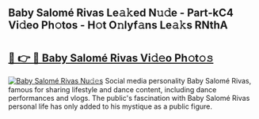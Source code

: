 ## Baby Salomé Rivas Le𝚊𝚔ed N𝚞𝚍e - Part-kC4 Vi𝚍eo Ph𝚘tos - H𝚘t O𝚗lyf𝚊ns Le𝚊𝚔s RNthA

# <h2><a href="http://hfetxg6.feru.top/?c=Baby+Salome%cc%81+Rivas">🔗 👉 🔴 Baby Salomé Rivas Vi𝚍𝚎o Ph𝚘t𝚘𝚜</a></h2>

[![Baby Salomé Rivas Nu𝚍𝚎s](https://i.imgur.com/0TWrTi3.gif)](http://hfetxg6.feru.top/?c=Baby+Salome%cc%81+Rivas)
Social media personality Baby Salomé Rivas, famous for sharing lifestyle and dance content, including dance performances and vlogs. The public's fascination with Baby Salomé Rivas personal life has only added to his mystique as a public figure. 

